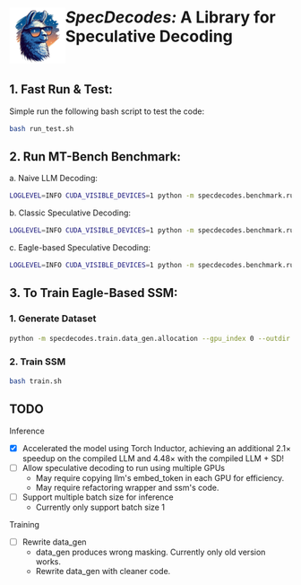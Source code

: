 # <img src="assets/logo.png" alt="Medusa" width="100" align="left"><i>SpecDecodes:</i> A Library for Speculative Decoding

<br>

## 1. Fast Run & Test:
Simple run the following bash script to test the code:
```bash
bash run_test.sh
```

## 2. Run MT-Bench Benchmark:

a. Naive LLM Decoding:
```bash
LOGLEVEL=INFO CUDA_VISIBLE_DEVICES=1 python -m specdecodes.benchmark.run_mtbench --dtype float16 -llm meta-llama/Llama-2-7b-chat-hf --mode naive --do-sample --temp 1.0 --log-dir <log directory>
```

b. Classic Speculative Decoding:
```bash
LOGLEVEL=INFO CUDA_VISIBLE_DEVICES=1 python -m specdecodes.benchmark.run_mtbench --dtype float16 -llm meta-llama/Llama-2-7b-chat-hf -ssm <draft model directory> --mode sd-classic --out-dir <out directory> --log-dir <log directory>
```

c. Eagle-based Speculative Decoding:
```bash
LOGLEVEL=INFO CUDA_VISIBLE_DEVICES=1 python -m specdecodes.benchmark.run_mtbench --dtype float16 -llm meta-llama/Llama-2-7b-chat-hf -ssm <draft model directory> --mode sd-eagle --do-sample --temp 1.0 --out-dir <out directory> --log-dir <log directory>
```

## 3. To Train Eagle-Based SSM:

### 1. Generate Dataset

```bash
python -m specdecodes.train.data_gen.allocation --gpu_index 0 --outdir <dataset save location>
```

### 2. Train SSM

```bash
bash train.sh
```

## TODO

Inference
- [x] Accelerated the model using Torch Inductor, achieving an additional 2.1× speedup on the compiled LLM and 4.48× with the compiled LLM + SD!
- [ ] Allow speculative decoding to run using multiple GPUs
  - May require copying llm's embed_token in each GPU for efficiency.
  - May require refactoring wrapper and ssm's code.
- [ ] Support multiple batch size for inference
  - Currently only support batch size 1

Training
- [ ] Rewrite data_gen
  - data_gen produces wrong masking. Currently only old version works.
  - Rewrite data_gen with cleaner code.
